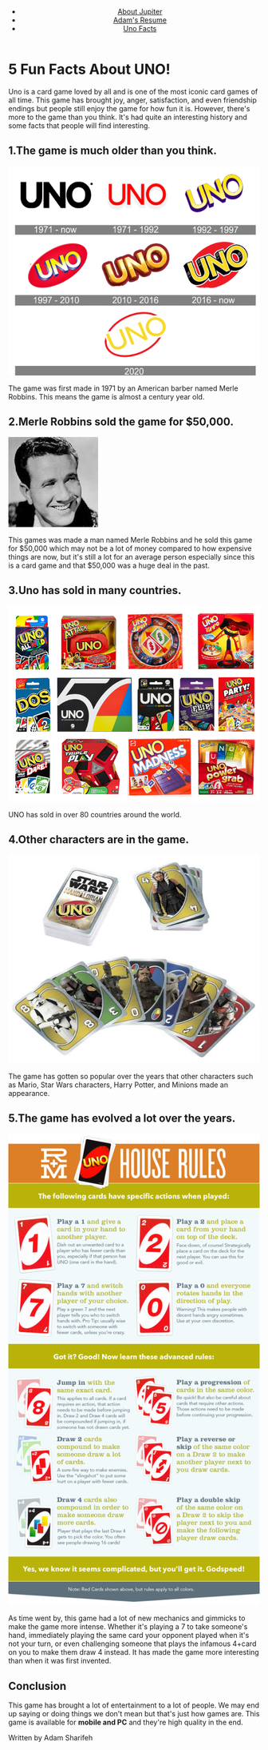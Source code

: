 <!DOCTYPE html>
<html lang="en">
<head>
  <meta charset="utf-8">
  <title>Uno Facts</title>
  <link rel="stylesheet" href="css/style3.css"> 
  <script async src="js/script.js"></script>
</head>
<body>
  <header id="main-header">
    <div class="nav-container">
      <nav class="navigation">
	<ul>
          <li><a href="jupiter2.html">About Jupiter</a></li>
          <li><a href="resume.html">Adam's Resume</a></li>
          <li><a href="uno2.html">Uno Facts</a></li>
	</ul>
      </nav>
    </div>
  </header>
  <div>
    <h1>5 Fun Facts About UNO!</h1>
  </div>
   <div id="box1">
    <p>Uno is a card game loved by all and is one of the most iconic card games of all time. This game has brought joy, anger, satisfaction, and even friendship endings but people still enjoy the game for how fun it is. However, there's more to the game than you think. It's had quite an interesting history and some facts that people will find interesting.</p>
  </div>
  <section>
    <h2>1.The game is much older than you think.</h2>
    <img src="media/image4.png" alt="Evolution of Uno and how old the game is.">
  <div id= "box2">
    <p>The game was first made in 1971 by an American barber named Merle Robbins. This means the game is almost a century year old.</p>
  </div>
  </section>
  <section>
    <h2>2.Merle Robbins sold the game for $50,000.</h2>
    <img src="media/image5.jpeg" alt="Merle Robbins the creator of uno and how much he sold the game.">
  <div id="box3">
    <p>This games was made a man named Merle Robbins and he sold this game for $50,000 which may not be a lot of money compared to how expensive things are now, but it's still a lot for an average person especially since this is a card game and that $50,000 was a huge deal in the past.</p>
  </div>
  </section> 
    
  <section>
    <h2>3.Uno has sold in many countries.</h2>
    <img src="media/image6.png" alt="Multiple internationals where Uno is sold.">
  <div id="box7">
    <p>UNO has sold in over 80 countries around the world.</p>
  </div>
  </section>
  
  <section>
    <h2>4.Other characters are in the game.</h2>
    <img src="media/image7.jpeg" alt="Populr characters and franchises making an appearence in Uno">
  <div id="box4">
    <p> The game has gotten so popular over the years that other characters such as Mario, Star Wars characters, Harry Potter, and Minions made an appearance.</p>
  </div>
  </section>
  
  <section>
    <h2>5.The game has evolved a lot over the years.</h2>
    <img src="media/image8.png" alt="New mechanics and rules that Uno has developed over the years.">
  <div id="box5">
    <p>As time went by, this game had a lot of new mechanics and gimmicks to make the game more intense. Whether it's playing a 7 to take someone's hand, immediately playing the same card your opponent played when it's not your turn, or even challenging someone that plays the infamous 4+card on you to make them draw 4 instead. It has made the game more interesting than when it was first invented.</p>
  </div>
  </section>
	
  <section>
    <h2>Conclusion</h2>
  <div id="box6">
    <p>This game has brought a lot of entertainment to a lot of people. We may end up saying or doing things we don't mean but that's just how games are. This game is available for <strong>mobile and PC</strong> and they're high quality in the end.</p>
  </div>
  </section>
  <footer>
    <p>Written by Adam Sharifeh</p>
  </footer>
</body>
</html>
